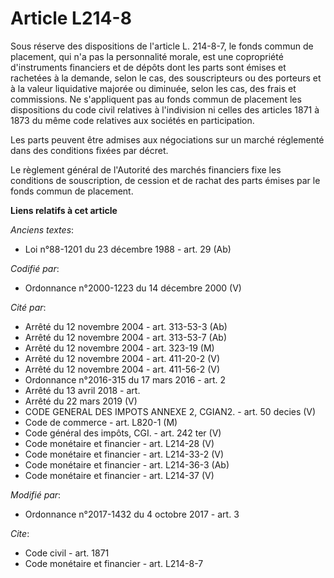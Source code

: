 # Article L214-8

Sous réserve des dispositions de l'article L. 214-8-7, le fonds commun de placement, qui n'a pas la personnalité morale, est
une copropriété d'instruments financiers et de dépôts dont les parts sont émises et rachetées à la demande, selon le cas, des
souscripteurs ou des porteurs et à la valeur liquidative majorée ou diminuée, selon les cas, des frais et commissions. Ne
s'appliquent pas au fonds commun de placement les dispositions du code civil relatives à l'indivision ni celles des articles
1871 à 1873 du même code relatives aux sociétés en participation.

Les parts peuvent être admises aux négociations sur un marché réglementé dans des conditions fixées par décret.

Le règlement général de l'Autorité des marchés financiers fixe les conditions de souscription, de cession et de rachat des
parts émises par le fonds commun de placement.

**Liens relatifs à cet article**

_Anciens textes_:

  - Loi n°88-1201 du 23 décembre 1988 - art. 29 (Ab)

_Codifié par_:

  - Ordonnance n°2000-1223 du 14 décembre 2000 (V)

_Cité par_:

  - Arrêté du 12 novembre 2004 - art. 313-53-3 (Ab)
  - Arrêté du 12 novembre 2004 - art. 313-53-7 (Ab)
  - Arrêté du 12 novembre 2004 - art. 323-19 (M)
  - Arrêté du 12 novembre 2004 - art. 411-20-2 (V)
  - Arrêté du 12 novembre 2004 - art. 411-56-2 (V)
  - Ordonnance n°2016-315 du 17 mars 2016 - art. 2
  - Arrêté du 13 avril 2018 - art.
  - Arrêté du 22 mars 2019 (V)
  - CODE GENERAL DES IMPOTS ANNEXE 2, CGIAN2. - art. 50 decies (V)
  - Code de commerce - art. L820-1 (M)
  - Code général des impôts, CGI. - art. 242 ter (V)
  - Code monétaire et financier - art. L214-28 (V)
  - Code monétaire et financier - art. L214-33-2 (V)
  - Code monétaire et financier - art. L214-36-3 (Ab)
  - Code monétaire et financier - art. L214-37 (V)

_Modifié par_:

  - Ordonnance n°2017-1432 du 4 octobre 2017 - art. 3

_Cite_:

  - Code civil - art. 1871
  - Code monétaire et financier - art. L214-8-7
